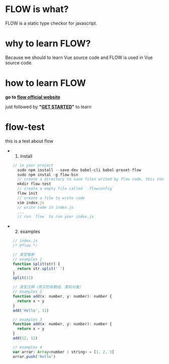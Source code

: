 <!--
 * @Author: Wy
 * @LastEditors: Wy
 * @Description: 
 * @Date: 2019-03-20 15:59:30
 * @LastEditTime: 2019-03-20 16:41:56
 -->
# FLOW is what?

FLOW is a static type checkor for javascript. 

# why to learn FLOW?

Because we should to learn Vue source code and FLOW is used in Vue source code.

# how to learn FLOW

**go to [flow official website](http://jianshu.com)**

just followed by **"[GET STARTED](https://flow.org/en/docs/getting-started/)"** to learn

# flow-test
this is a  test about flow
- 1. install 
  ```javascript
  // in your project
    sudo npm install --save-dev babel-cli babel-preset-flow
    sudo npm instal -g flow-bin
    // create a directory to save files writed by flow code, this step is not necessary
    mkdir flow-test
    // create a empty file called `.flowconfig` 
    flow init
    // create a file to write code 
    vim index.js
    // write code in index.js
    ...
    // run `flow` to run your index.js
  
  ``` 
- 2. examples
  
  ``` javascript
  // index.js
  /* @flow */

  // 类型推断
  // examples 1
  function split(str) {
    return str.split(' ')
  }
  split(11)

  // 类型注释（常见的有数组、类和对象）
  // examples 2
  function add(x: number, y: number): number {
    return x + y
  }
  add('Hello', 11)

  // examples 3
  function add(x: number, y: number): number {
    return x + y
  }
  add(12, 11)

  // examples 4
  var arrar: Array<number | string> = [1, 2, 3]
  arrar.push('hello')
  ```